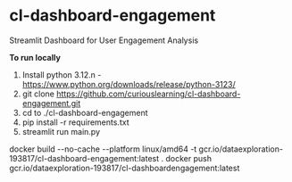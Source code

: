 # cl-dashboard-engagement

Streamlit Dashboard for User Engagement Analysis

**To run locally**

1. Install python 3.12.n - https://www.python.org/downloads/release/python-3123/
2. git clone https://github.com/curiouslearning/cl-dashboard-engagement.git
3. cd to ./cl-dashboard-engagement
4. pip install -r requirements.txt
5. streamlit run main.py

docker build  --no-cache --platform linux/amd64  -t gcr.io/dataexploration-193817/cl-dashboard-engagement:latest . 
docker push gcr.io/dataexploration-193817/cl-dashboardengagement:latest

